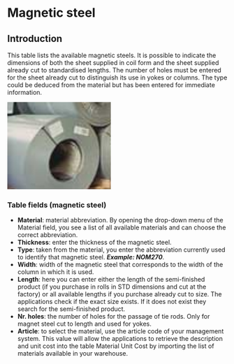 # Magnetic steel


## Introduction


This table lists the available magnetic steels. It is possible to indicate the dimensions of both the sheet supplied in coil form and the sheet supplied already cut to standardised lengths. The number of holes must be entered for the sheet already cut to distinguish its use in yokes or columns. The type could be deduced from the material but has been entered for immediate information.

<img src="img/Lamierino magnetico.png" height="200px">


### Table fields (magnetic steel)

- **Material**: material abbreviation. By opening the drop-down menu of the Material field, you see a list of all available materials and can choose the correct abbreviation.
- **Thickness**: enter the thickness of the magnetic steel.
- **Type**: taken from the material, you enter the abbreviation currently used to identify that magnetic steel.
***Example: NOM270***.
- **Width**: width of the magnetic steel that corresponds to the width of the column in which it is used.
- **Length**: here you can enter either the length of the semi-finished product (if you purchase in rolls in STD dimensions and cut at the factory) or all available lengths if you purchase already cut to size. The applications check if the exact size exists. If it does not exist they search for the semi-finished product.
- **Nr. holes**: the number of holes for the passage of tie rods. Only for magnet steel cut to length and used for yokes.
- **Article**: to select the material, use the article code of your management system. This value will allow the applications to retrieve the description and unit cost into the table Material Unit Cost by importing the list of materials available in your warehouse.
